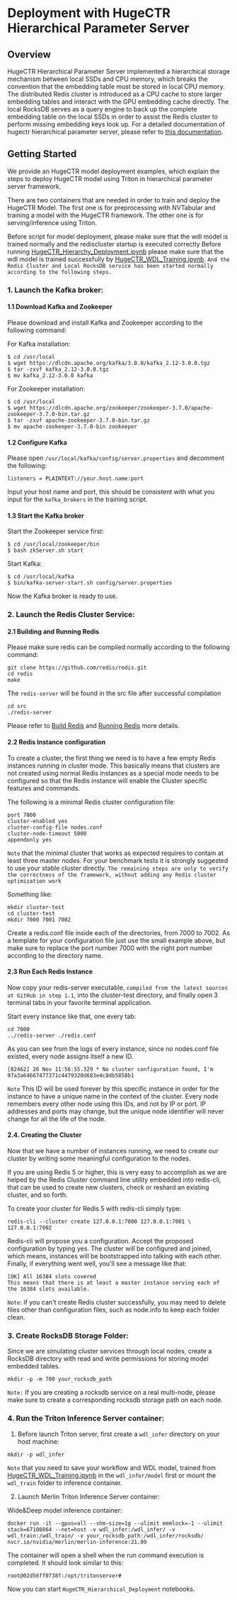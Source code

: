 # Deployment with HugeCTR Hierarchical Parameter Server

## Overview
HugeCTR Hierarchical Parameter Server implemented a hierarchical storage mechanism between local SSDs and CPU memory, which breaks the convention that the embedding table must be stored in local CPU memory. The distributed Redis cluster is introduced as a CPU cache to store larger embedding tables and interact with the GPU embedding cache directly. The local RocksDB serves as a query engine to back up the complete embedding table on the local SSDs in order to assist the Redis cluster to perform missing embedding keys look up. For a detailed documentation of hugectr hierarchical parameter server, please refer to [this documentation](https://github.com/NVIDIA-Merlin/HugeCTR/blob/master/docs/hugectr_parameter_server.md).
 

## Getting Started 

We provide an HugeCTR model deployment examples, which explain the steps to deploy HugeCTR model using Triton in hierarchical parameter server framework.

There are two containers that are needed in order to train and deploy the HugeCTR Model. The first one is for preprocessing with NVTabular and training a model with the HugeCTR framework. The other one is for serving/inference using Triton. 

Before script for model deployment, please make sure that the wdl model is trained normally and the rediscluster startup is executed correctly
Before running [HugeCTR_Hierarchy_Deployment.ipynb](./HugeCTR_Hierarchy_Deployment.ipynb) please make sure that the wdl model is trained  successfully by [HugeCTR_WDL_Training.ipynb](../wdl/HugeCTR_WDL_Training.ipynb). `And the Redis Cluster and Local RocksDB service has been started normally according to the following steps.`

### 1. Launch the Kafka broker:
#### 1.1 Download Kafka and Zookeeper
Please download and install Kafka and Zookeeper according to the following command:

For Kafka installation:
```
$ cd /usr/local
$ wget https://dlcdn.apache.org/kafka/3.0.0/kafka_2.12-3.0.0.tgz
$ tar -zxvf kafka_2.12-3.0.0.tgz
$ mv kafka_2.12-3.0.0 kafka
```
For Zookeeper installation:
```
$ cd /usr/local
$ wget https://dlcdn.apache.org/zookeeper/zookeeper-3.7.0/apache-zookeeper-3.7.0-bin.tar.gz
$ tar -zxvf apache-zookeeper-3.7.0-bin.tar.gz
$ mv apache-zookeeper-3.7.0-bin zookeeper
```
#### 1.2 Configure Kafka
Please open `/usr/local/kafka/config/server.properties` and decomment the following:
```
listeners = PLAINTEXT://your.host.name:port
```
Input your host name and port, this should be consistent with what you input for the `kafka_brokers` in the training script.

#### 1.3 Start the Kafka broker
Start the Zookeeper service first:
```
$ cd /usr/local/zookeeper/bin
$ bash zkServer.sh start

```
Start Kafka:
```
$ cd /usr/local/kafka
$ bin/kafka-server-start.sh config/server.properties
```
Now the Kafka broker is ready to use.

### 2. Launch the Redis Cluster Service:
#### 2.1 Building and Running Redis
Please make sure redis can be compiled normally according to the following command:
```
git clone https://github.com/redis/redis.git
cd redis
make
```
The ```redis-server``` will be found in the src file after successful compilation 
```
cd src
./redis-server
```
Please refer to [Build Redis](https://github.com/redis/redis#building-redis) and
[Running Redis](https://github.com/redis/redis#running-redis) more details.

#### 2.2 Redis Instance configuration
To create a cluster, the first thing we need is to have a few empty Redis instances running in cluster mode. This basically means that clusters are not created using normal Redis instances as a special mode needs to be configured so that the Redis instance will enable the Cluster specific features and commands.

The following is a minimal Redis cluster configuration file:
```
port 7000
cluster-enabled yes
cluster-config-file nodes.conf
cluster-node-timeout 5000
appendonly yes
```

`Note` that the minimal cluster that works as expected requires to contain at least three master nodes. 
For your benchmark tests it is strongly suggested to use your stable cluster directly. `The remaining steps are only to verify the correctness of the framework, without adding any Redis cluster optimization work`

Something like:
```
mkdir cluster-test
cd cluster-test
mkdir 7000 7001 7002 
```
Create a redis.conf file inside each of the directories, from 7000 to 7002. As a template for your configuration file just use the small example above, but make sure to replace the port number 7000 with the right port number according to the directory name.

#### 2.3 Run Each Redis Instance
Now copy your redis-server executable, `compiled from the latest sources at GitHub in step 1.1`, into the cluster-test directory, and finally open 3 terminal tabs in your favorite terminal application.

Start every instance like that, one every tab:
```
cd 7000
../redis-server ./redis.conf
```
As you can see from the logs of every instance, since no nodes.conf file existed, every node assigns itself a new ID.
```
[82462] 26 Nov 11:56:55.329 * No cluster configuration found, I'm 97a3a64667477371c4479320d683e4c8db5858b1
```
`Note` This ID will be used forever by this specific instance in order for the instance to have a unique name in the context of the cluster. Every node remembers every other node using this IDs, and not by IP or port. IP addresses and ports may change, but the unique node identifier will never change for all the life of the node. 

#### 2.4. Creating the Cluster
Now that we have a number of instances running, we need to create our cluster by writing some meaningful configuration to the nodes.

If you are using Redis 5 or higher, this is very easy to accomplish as we are helped by the Redis Cluster command line utility embedded into redis-cli, that can be used to create new clusters, check or reshard an existing cluster, and so forth.

To create your cluster for Redis 5 with redis-cli simply type:

```
redis-cli --cluster create 127.0.0.1:7000 127.0.0.1:7001 \
127.0.0.1:7002
```

Redis-cli will propose you a configuration. Accept the proposed configuration by typing yes. The cluster will be configured and joined, which means, instances will be bootstrapped into talking with each other. Finally, if everything went well, you'll see a message like that:

```
[OK] All 16384 slots covered
This means that there is at least a master instance serving each of the 16384 slots available.
```
`Note`: if you can't create Redis cluster successfully, you may need to delete files other than configuration files, such as node.info to keep each folder clean.

### 3. Create RocksDB Storage Folder:
Since we are simulating cluster services through local nodes, create a RocksDB directory with read and write permissions for storing model embedded tables.  
```
mkdir -p -m 700 your_rocksdb_path
```
`Note:` If you are creating a rocksdb service on a real multi-node, please make sure to create a corresponding rocksdb storage path on each node.

### 4. Run the Triton Inference Server container:
1) Before launch Triton server, first create a `wdl_infer` directory on your host machine:
```
mkdir -p wdl_infer

```
`Note` that you need to save your workflow and WDL model, trained from [HugeCTR_WDL_Training.ipynb](https://github.com/triton-inference-server/hugectr_backend/blob/v3.1/samples/wdl/HugeCTR__WDL_Training.ipynb) in the `wdl_infer/model` first or mount the `wdl_train` folder to inference container.

2) Launch Merlin Triton Inference Server container:  

Wide&Deep model inference container:
```
docker run -it --gpus=all --shm-size=1g --ulimit memlock=-1 --ulimit stack=67108864 --net=host -v wdl_infer:/wdl_infer/ -v wdl_train:/wdl_train/ -v your_rocksdb_path:/wdl_infer/rocksdb/ nvcr.io/nvidia/merlin/merlin-inference:21.09
```
The container will open a shell when the run command execution is completed. It should look similar to this:
```
root@02d56ff0738f:/opt/tritonserver# 
```

Now you can start `HugeCTR_Hierarchical_Deployment`  notebooks.  
